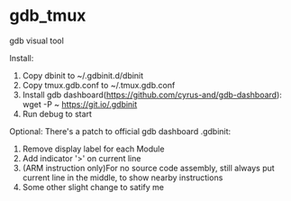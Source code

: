 # gdb_tmux
gdb visual tool

Install:
1. Copy dbinit to ~/.gdbinit.d/dbinit
2. Copy tmux.gdb.conf to ~/.tmux.gdb.conf
3. Install gdb dashboard(https://github.com/cyrus-and/gdb-dashboard):
	wget -P ~ https://git.io/.gdbinit
4. Run debug to start

Optional:
There's a patch to official gdb dashboard .gdbinit:
1. Remove display label for each Module
2. Add indicator '>' on current line
3. (ARM instruction only)For no source code assembly, still always put current line in the
   middle, to show nearby instructions
4. Some other slight change to satify me
